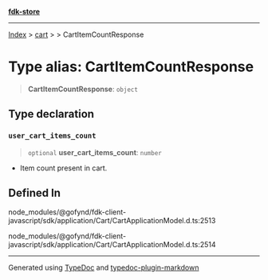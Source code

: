 [**fdk-store**](../../../README.md)
***

[Index](../../../API.md) > [cart](../../README.md) > [<internal>](../README.md) > CartItemCountResponse

# Type alias: CartItemCountResponse

> **CartItemCountResponse**: `object`

## Type declaration

### `user_cart_items_count`

> `optional` **user\_cart\_items\_count**: `number`

- Item count present in cart.

## Defined In

node\_modules/@gofynd/fdk-client-javascript/sdk/application/Cart/CartApplicationModel.d.ts:2513

node\_modules/@gofynd/fdk-client-javascript/sdk/application/Cart/CartApplicationModel.d.ts:2514

***
Generated using [TypeDoc](https://typedoc.org/) and [typedoc-plugin-markdown](https://www.npmjs.com/package/typedoc-plugin-markdown)
